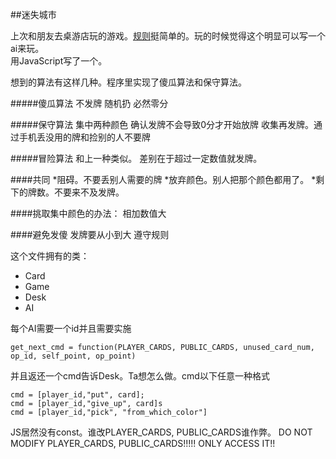 ##迷失城市

上次和朋友去桌游店玩的游戏。[规则](http://zhidao.baidu.com/question/109478474.html?qbl=relate_question_0)挺简单的。玩的时候觉得这个明显可以写一个ai来玩。  
用JavaScript写了一个。

想到的算法有这样几种。程序里实现了傻瓜算法和保守算法。

#####傻瓜算法
不发牌 随机扔
必然零分 


#####保守算法
集中两种颜色 
确认发牌不会导致0分才开始放牌
收集再发牌。通过手机丢没用的牌和捡别的人不要牌

#####冒险算法
和上一种类似。
差别在于超过一定数值就发牌。


####共同
*阻碍。不要丢别人需要的牌
*放弃颜色。别人把那个颜色都用了。
*剩下的牌数。不要来不及发牌。

####挑取集中颜色的办法：
相加数值大


####避免发傻
发牌要从小到大
遵守规则



这个文件拥有的类：

* Card
* Game
* Desk
* AI


每个AI需要一个id并且需要实施 

	get_next_cmd = function(PLAYER_CARDS, PUBLIC_CARDS, unused_card_num, op_id, self_point, op_point)
	
并且返还一个cmd告诉Desk。Ta想怎么做。cmd以下任意一种格式

	cmd = [player_id,"put", card];
	cmd = [player_id,"give_up", card]s
	cmd = [player_id,"pick", "from_which_color"]
	
JS居然没有const。谁改PLAYER_CARDS, PUBLIC_CARDS谁作弊。
DO NOT MODIFY PLAYER_CARDS, PUBLIC_CARDS!!!!! ONLY ACCESS IT!!



